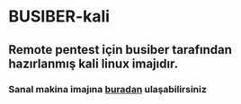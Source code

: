 # BUSIBER-kali
## Remote pentest için busiber tarafından hazırlanmış kali linux imajıdır.
### Sanal makina imajına [buradan](https://drive.google.com/drive/folders/1WB4U1nUVfvb6h_4BKrfVGnvFIbMCEARa?usp=sharing) ulaşabilirsiniz

